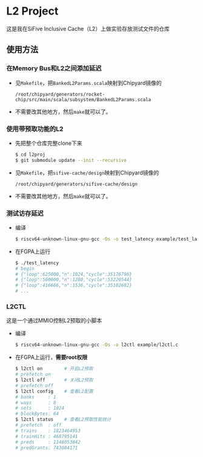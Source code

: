 L2 Project
===

这是我在SiFive Inclusive Cache（L2）上做实验存放测试文件的仓库

## 使用方法

### 在Memory Bus和L2之间添加延迟
* 见`Makefile`，把`BankedL2Params.scala`映射到Chipyard镜像的
  ```text
  /root/chipyard/generators/rocket-chip/src/main/scala/subsystem/BankedL2Params.scala
  ```
* 不需要改其他地方，然后`make`就可以了。

### 使用带预取功能的L2
* 先把整个仓库完整clone下来
  ```bash
  $ cd l2proj
  $ git submodule update --init --recursive
  ```
* 见`Makefile`，把`sifive-cache/design`映射到Chipyard镜像的
  ```text
  /root/chipyard/generators/sifive-cache/design
  ```
* 不需要改其他地方，然后`make`就可以了。

### 测试访存延迟
* 编译
  ```bash
  $ riscv64-unknown-linux-gnu-gcc -Os -o test_latency example/test_latency.c
  ```
* 在FGPA上运行
  ```bash
  $ ./test_latency
  # begin
  # {"loop":625000,"n":1024,"cycle":35176796}
  # {"loop":500000,"n":1280,"cycle":53220544}
  # {"loop":416666,"n":1536,"cycle":35102682}
  # ...
  ```

### L2CTL
这是一个通过MMIO控制L2预取的小脚本
* 编译
  ```bash
  $ riscv64-unknown-linux-gnu-gcc -Os -o l2ctl example/l2ctl.c
  ```
* 在FGPA上运行，**需要root权限**
  ```bash
  $ l2ctl on        # 开启L2预取
  # prefetch on
  $ l2ctl off       # 关闭L2预取
  # prefetch off
  $ l2ctl config    # 查看L2配置
  # banks     : 1
  # ways      : 8
  # sets      : 1024
  # blockBytes: 64
  $ l2ctl status    # 查看L2预取性能统计
  # prefetch  : off
  # trains    : 1823464953
  # trainHits : 468795141
  # preds     : 1148053842
  # predGrants: 743084171
  ```
